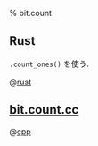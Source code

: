 % bit.count

## Rust

`.count_ones()` を使う.

@[rust](bit.count.rs)

## [bit.count.cc](bit.count.cc)

@[cpp](bit.count.cc)
